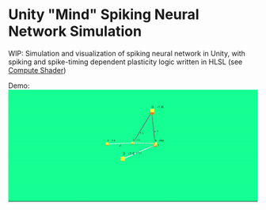 # Unity "Mind" Spiking Neural Network Simulation

WIP: Simulation and visualization of spiking neural network in Unity, with spiking and spike-timing dependent plasticity logic written in HLSL (see [Compute Shader](https://github.com/puddleglum56/mind/blob/main/Assets/Resources/ComputeShader.compute))

Demo:
<img src="https://github.com/puddleglum56/mind/blob/main/demo.gif" alt="demo" max-height="600"/>

